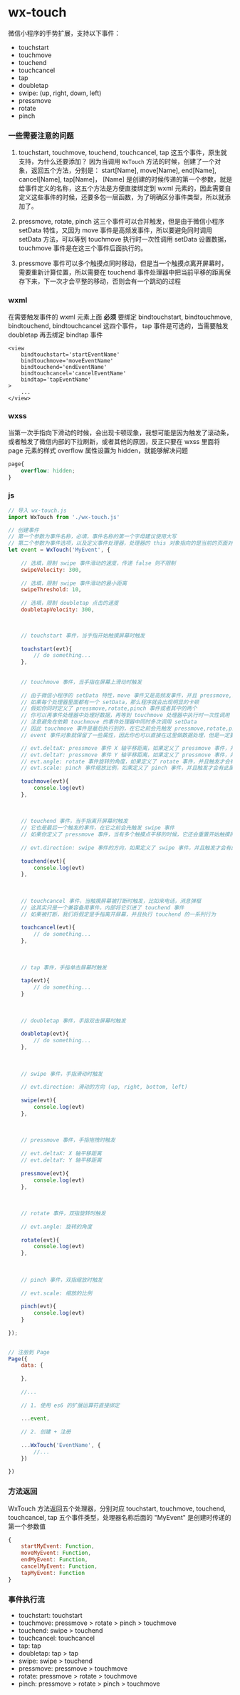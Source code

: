 #  wx-touch
微信小程序的手势扩展，支持以下事件：

+ touchstart
+ touchmove
+ touchend
+ touchcancel
+ tap
+ doubletap
+ swipe: (up, right, down, left)
+ pressmove
+ rotate
+ pinch

### 一些需要注意的问题

1. touchstart, touchmove, touchend, touchcancel, tap 这五个事件，原生就支持，为什么还要添加？
因为当调用 `WxTouch` 方法的时候，创建了一个对象，返回五个方法，分别是： start[Name], move[Name], end[Name], cancel[Name], tap[Name]，
[Name] 是创建的时候传递的第一个参数，就是给事件定义的名称，这五个方法是方便直接绑定到 wxml 元素的，因此需要自定义这些事件的时候，还要多包一层函数，为了明确区分事件类型，所以就添加了。

2. pressmove, rotate, pinch 这三个事件可以合并触发，但是由于微信小程序 setData 特性，又因为 move 事件是高频发事件，所以要避免同时调用 setData 方法，可以等到 touchmove 执行时一次性调用 setData 设置数据，touchmove 事件是在这三个事件后面执行的。

3. pressmove 事件可以多个触摸点同时移动，但是当一个触摸点离开屏幕时，需要重新计算位置，所以需要在 touchend 事件处理器中把当前平移的距离保存下来，下一次才会平整的移动，否则会有一个跳动的过程


### wxml

在需要触发事件的 wxml 元素上面  **必须**  要绑定 bindtouchstart, bindtouchmove, bindtouchend, bindtouchcancel 这四个事件，
tap 事件是可选的，当需要触发 doubletap 再去绑定 bindtap 事件

```
<view
    bindtouchstart='startEventName'
    bindtouchmove='moveEventName'
    bindtouchend='endEventName'
    bindtouchcancel='cancelEventName'
    bindtap='tapEventName'
>
    ...
</view>
```

### wxss

当第一次手指向下滑动的时候，会出现卡顿现象，我想可能是因为触发了滚动条，或者触发了微信内部的下拉刷新，或者其他的原因，反正只要在 wxss 里面将 page 元素的样式 overflow 属性设置为 hidden，就能够解决问题

```css
page{
    overflow: hidden;
}
```

### js

```javascript
// 导入 wx-touch.js
import WxTouch from './wx-touch.js'

// 创建事件
// 第一个参数为事件名称，必填，事件名称的第一个字母建议使用大写
// 第二个参数为事件选项，以及定义事件处理器，处理器的 this 对象指向的是当前的页面对象，因此你可以直接使用 this.setData 方法
let event = WxTouch('MyEvent', {
    
    // 选填，限制 swipe 事件滑动的速度，传递 false 则不限制
    swipeVelocity: 300,
    
    // 选填，限制 swipe 事件滑动的最小距离
    swipeThreshold: 10,
    
    // 选填，限制 doubletap 点击的速度
    doubletapVelocity: 300,


    
    // touchstart 事件，当手指开始触摸屏幕时触发
    
    touchstart(evt){
        // do something...
    },
    
    
    // touchmove 事件，当手指在屏幕上滑动时触发
    
    // 由于微信小程序的 setData 特性，move 事件又是高频发事件，并且 pressmove,rotate,pinch 都依赖于这一事件
    // 如果每个处理器里面都有一个 setData，那么程序就会出现明显的卡顿
    // 假如你同时定义了 pressmove,rotate,pinch 事件或者其中的两个
    // 你可以再事件处理器中处理好数据，再等到 touchmove 处理器中执行时一次性调用 setData，这样性能会有所提高
    // 注意避免在依赖 touchmove 的事件处理器中同时多次调用 setData
    // 因此 touchmove 事件是最后执行到的，在它之前会先触发 pressmove,rotate,pinch 这三个事件
    // event 事件对象就保留了一些属性，因此你也可以直接在这里做数据处理，但是一定要定义事件处理器，否则不会有这些属性：

    // evt.deltaX: pressmove 事件 X 轴平移距离，如果定义了 pressmove 事件，并且触发才会有此属性
    // evt.deltaY: pressmove 事件 Y 轴平移距离，如果定义了 pressmove 事件，并且触发才会有此属性
    // evt.angle: rotate 事件旋转的角度，如果定义了 rotate 事件，并且触发才会有此属性
    // evt.scale: pinch 事件缩放比例，如果定义了 pinch 事件，并且触发才会有此属性
    
    touchmove(evt){
        console.log(evt)
    },
    
    
    
    // touchend 事件，当手指离开屏幕时触发
    // 它也是最后一个触发的事件，在它之前会先触发 swipe 事件
    // 如果你定义了 pressmove 事件，当有多个触摸点平移的时候，它还会重置开始触摸的位置
    
    // evt.direction: swipe 事件的方向，如果定义了 swipe 事件，并且触发才会有此属性
    
    touchend(evt){
        console.log(evt)
    },
    
    
    
    // touchcancel 事件，当触摸屏幕被打断时触发，比如来电话，消息弹框
    // 这其实只是一个兼容备用事件，内部将它引进了 touchend 事件
    // 如果被打断，我们将假定是手指离开屏幕，并且执行 touchend 的一系列行为
    
    touchcancel(evt){
        // do something...
    },
    
    
    
    // tap 事件，手指单击屏幕时触发
    
    tap(evt){
        // do something...
    }
    
    
    
    // doubletap 事件，手指双击屏幕时触发
    
    doubletap(evt){
        // do something...
    },
    
    
    
    // swipe 事件，手指滑动时触发
    
    // evt.direction: 滑动的方向 (up, right, bottom, left)
    
    swipe(evt){
        console.log(evt)
    },
    
    
    
    // pressmove 事件，手指拖拽时触发
    
    // evt.deltaX: X 轴平移距离
    // evt.deltaY: Y 轴平移距离
    
    pressmove(evt){
        console.log(evt)
    },
    
    
    
    // rotate 事件，双指旋转时触发
    
    // evt.angle: 旋转的角度
    
    rotate(evt){
        console.log(evt)
    },
    
    
    
    // pinch 事件，双指缩放时触发
    
    // evt.scale: 缩放的比例
    
    pinch(evt){
        console.log(evt)
    }
    
});


// 注册到 Page
Page({
    data: {
        
    },
    
    //...
    
    // 1. 使用 es6 的扩展运算符直接绑定
    
    ...event,
    
    // 2. 创建 + 注册
    
    ...WxTouch('EventName', {
        //...
    })
    
})
```

### 方法返回

WxTouch 方法返回五个处理器，分别对应 touchstart, touchmove, touchend, touchcancel, tap 五个事件类型，处理器名称后面的 "MyEvent" 是创建时传递的第一个参数值

```javascript
{
    startMyEvent: Function,
    moveMyEvent: Function,
    endMyEvent: Function,
    cancelMyEvent: Function,
    tapMyEvent: Function
}
```


### 事件执行流

+ touchstart: touchstart
+ touchmove: pressmove > rotate > pinch > touchmove
+ touchend: swipe > touchend
+ touchcancel: touchcancel
+ tap: tap
+ doubletap: tap > tap
+ swipe: swipe > touchend
+ pressmove: pressmove > touchmove
+ rotate: pressmove > rotate > touchmove
+ pinch: pressmove > rotate > pinch > touchmove
